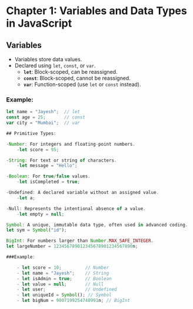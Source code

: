 # Chapter 1: Variables and Data Types in JavaScript

## Variables

- Variables store data values.
- Declared using `let`, `const`, or `var`.
  - **`let`**: Block-scoped, can be reassigned.
  - **`const`**: Block-scoped, cannot be reassigned.
  - **`var`**: Function-scoped (use `let` or `const` instead).

### Example:

```js
let name = "Jayesh";  // let
const age = 25;       // const
var city = "Mumbai";  // var

## Primitive Types:

-Number: For integers and floating-point numbers.
    -let score = 95;

-String: For text or string of characters.
    -let message = "Hello";

-Boolean: For true/false values.
    -let isCompleted = true;

-Undefined: A declared variable without an assigned value.
    -let a;

-Null: Represents the intentional absence of a value.
    -let empty = null;

Symbol: A unique, immutable data type, often used in advanced coding.
let sym = Symbol("id");

BigInt: For numbers larger than Number.MAX_SAFE_INTEGER.
let largeNumber = 123456789012345678901234567890n;

###Example:

    - let score = 10;         // Number
    - let name = "Jayesh";    // String
    - let isAdmin = true;     // Boolean
    - let value = null;       // Null
    - let user;               // Undefined
    - let uniqueId = Symbol(); // Symbol
    - let bigNum = 9007199254740991n; // BigInt





```

